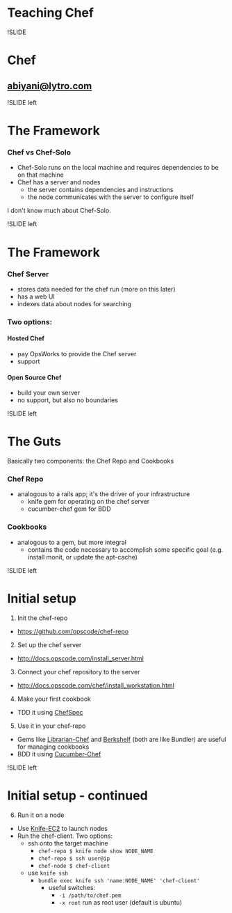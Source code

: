 # Teaching Chef

!SLIDE

# Chef

## abiyani@lytro.com

!SLIDE left

# The Framework

### Chef vs Chef-Solo
* Chef-Solo runs on the local machine and requires dependencies to be on that machine
* Chef has a server and nodes
  * the server contains dependencies and instructions
  * the node communicates with the server to configure itself

I don't know much about Chef-Solo.

!SLIDE left

# The Framework

### Chef Server
* stores data needed for the chef run (more on this later)
* has a web UI
* indexes data about nodes for searching

### Two options:
#### Hosted Chef
* pay OpsWorks to provide the Chef server
* support

#### Open Source Chef
* build your own server
* no support, but also no boundaries

!SLIDE left

# The Guts

Basically two components: the Chef Repo and Cookbooks

### Chef Repo
* analogous to a rails app; it's the driver of your infrastructure
  * knife gem for operating on the chef server
  * cucumber-chef gem for BDD

### Cookbooks
* analogous to a gem, but more integral
  * contains the code necessary to accomplish some specific goal (e.g. install monit, or update the apt-cache)

!SLIDE left

# Initial setup
1. Init the chef-repo
  * https://github.com/opscode/chef-repo
2. Set up the chef server
  * http://docs.opscode.com/install_server.html
3. Connect your chef repository to the server
  * http://docs.opscode.com/chef/install_workstation.html
4. Make your first cookbook
  * TDD it using [ChefSpec](https://github.com/acrmp/chefspec/)
5. Use it in your chef-repo
  * Gems like [Librarian-Chef](https://github.com/applicationsonline/librarian-chef) and [Berkshelf](https://github.com/RiotGames/berkshelf) (both are like Bundler) are useful for managing cookbooks
  * BDD it using [Cucumber-Chef](https://github.com/Atalanta/cucumber-chef/)

!SLIDE left

# Initial setup - continued

6. Run it on a node
  * Use [Knife-EC2](https://github.com/opscode/knife-ec2) to launch nodes
  * Run the chef-client. Two options:
    * ssh onto the target machine
      * `chef-repo $ knife node show NODE_NAME`
      * `chef-repo $ ssh user@ip`
      * `chef-node $ chef-client`
    * use `knife ssh`
      * `bundle exec knife ssh 'name:NODE_NAME' 'chef-client'`
        * useful switches:
          * `-i /path/to/chef.pem`
          * `-x root` run as root user (default is ubuntu)
